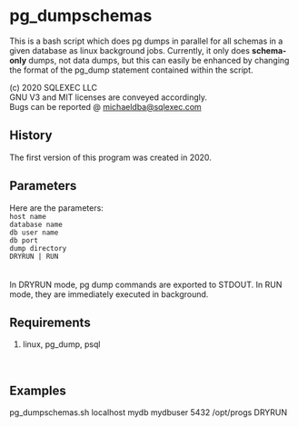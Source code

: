 # pg_dumpschemas
This is a bash script which does pg dumps in parallel for all schemas in a given database as linux background jobs.  Currently, it only does **schema-only** dumps, not data dumps, but this can easily be enhanced by changing the format of the pg_dump statement contained within the script.

(c) 2020 SQLEXEC LLC
<br/>
GNU V3 and MIT licenses are conveyed accordingly.
<br/>
Bugs can be reported @ michaeldba@sqlexec.com


## History
The first version of this program was created in 2020.  

## Parameters
Here are the parameters:
<br/>
`host name`
<br/>
`database name`
<br/>
`db user name`
<br/>
`db port` 
<br/>
`dump directory`
<br/>
`DRYRUN | RUN`      
<br/>
<br/>
In DRYRUN mode, pg dump commands are exported to STDOUT.  In RUN mode, they are immediately executed in background.
<br/>
## Requirements
1. linux, pg_dump, psql
<br/>

## Examples
pg_dumpschemas.sh   localhost   mydb   mydbuser  5432   /opt/progs   DRYRUN
<br/><br/>

